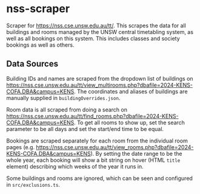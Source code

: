 # nss-scraper
Scraper for https://nss.cse.unsw.edu.au/tt/. This scrapes the data for all buildings and rooms managed by the UNSW central timetabling system, as well as all bookings on this system. This includes classes and society bookings as well as others.

## Data Sources

Building IDs and names are scraped from the dropdown list of buildings on https://nss.cse.unsw.edu.au/tt/view_multirooms.php?dbafile=2024-KENS-COFA.DBA&campus=KENS. The coordinates and aliases of buildings are manually supplied in `buildingOverrides.json`.

Room data is all scraped from doing a search on https://nss.cse.unsw.edu.au/tt/find_rooms.php?dbafile=2024-KENS-COFA.DBA&campus=KENS. To get all rooms to show up, set the search parameter to be all days and set the start/end time to be equal.

Bookings are scraped separately for each room from the individual room pages (e.g. https://nss.cse.unsw.edu.au/tt/view_rooms.php?dbafile=2024-KENS-COFA.DBA&campus=KENS). By setting the date range to be the whole year, each booking will show a bit string on hover (HTML `title` element) describing which weeks of the year it runs in.

Some buildings and rooms are ignored, which can be seen and configured in `src/exclusions.ts`.